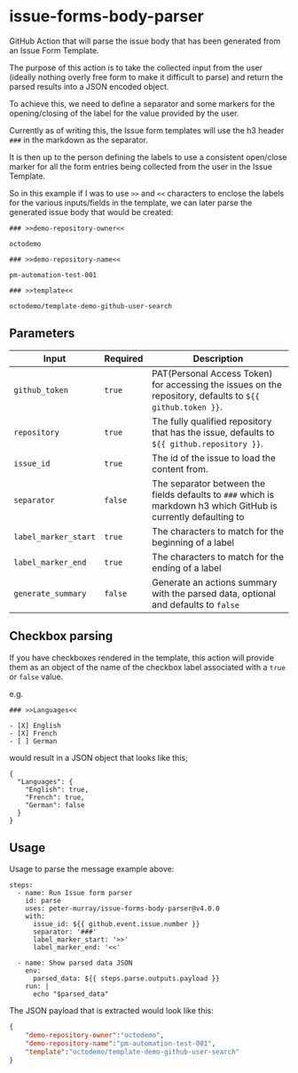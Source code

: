 # issue-forms-body-parser

GitHub Action that will parse the issue body that has been generated from an Issue Form Template.

The purpose of this action is to take the collected input from the user (ideally nothing overly free form to make it difficult to parse) and return the parsed results into a JSON encoded object.

To achieve this, we need to define a separator and some markers for the opening/closing of the label for the value provided by the user.

Currently as of writing this, the Issue form templates will use the h3 header `###` in the markdown as the separator.

It is then up to the person defining the labels to use a consistent open/close marker for all the form entries being collected from the user in the Issue Template.

So in this example if I was to use `>>` and `<<` characters to enclose the labels for the various inputs/fields in the template, we can later parse the generated issue body that would be created:

```
### >>demo-repository-owner<<

octodemo

### >>demo-repository-name<<

pm-automation-test-001

### >>template<<

octodemo/template-demo-github-user-search
```

## Parameters

|Input                      | Required | Description                             |
| --------------------------| -------- | ------------------------------- |
| `github_token`            | `true`   | PAT(Personal Access Token) for accessing the issues on the repository, defaults to `${{ github.token }}`. |
| `repository`              | `true`   | The fully qualified repository that has the issue, defaults to `${{ github.repository }}`. |
| `issue_id`                | `true`   | The id of the issue to load the content from.|
| `separator`               | `false`  | The separator between the fields defaults to `###` which is markdown h3 which GitHub is currently defaulting to |
| `label_marker_start`      | `true`   | The characters to match for the beginning of a label |
| `label_marker_end`        | `true`   | The characters to match for the ending of a label |
| `generate_summary`        | `false`  | Generate an actions summary with the parsed data, optional and defaults to `false` |


## Checkbox parsing
If you have checkboxes rendered in the template, this action will provide them as an object of the name of the checkbox label associated with a `true` or `false` value.

e.g.
```
### >>Languages<<

- [X] English
- [X] French
- [ ] German
```

would result in a JSON object that looks like this;

```
{
  "Languages": {
    "English": true,
    "French": true,
    "German": false
  }
}
```

## Usage

Usage to parse the message example above:

```
steps:
  - name: Run Issue form parser
    id: parse
    uses: peter-murray/issue-forms-body-parser@v4.0.0
    with:
      issue_id: ${{ github.event.issue.number }}
      separator: '###'
      label_marker_start: '>>'
      label_marker_end: '<<'

  - name: Show parsed data JSON
    env:
      parsed_data: ${{ steps.parse.outputs.payload }}
    run: |
      echo "$parsed_data"
```

The JSON payload that is extracted would look like this:

```json
{
    "demo-repository-owner":"octodemo",
    "demo-repository-name":"pm-automation-test-001",
    "template":"octodemo/template-demo-github-user-search"
}
```

